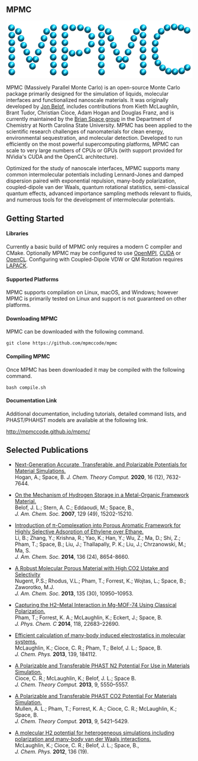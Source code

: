 ## MPMC

![MPMC](docssrc/mpmc.png)

MPMC (Massively Parallel Monte Carlo) is an open-source Monte Carlo package primarily designed for the simulation of liquids, molecular interfaces and functionalized nanoscale materials. It was originally developed by [Jon Belof](http://people.llnl.gov/belof1), includes contributions from Kieth McLaughlin, Brant Tudor, Christian Cioce, Adam Hogan and Douglas Franz, and is currently maintained by the [Brian Space group](http://drbrian.space/) in the Department of Chemistry at North Carolina State University. MPMC has been applied to the scientific research challenges of nanomaterials for clean energy, environmental sequestration, and molecular detection. Developed to run efficiently on the most powerful supercomputing platforms, MPMC can scale to very large numbers of CPUs or GPUs (with support provided for NVidia's CUDA and the OpenCL architecture).

Optimized for the study of nanoscale interfaces, MPMC supports many common intermolecular potentials including Lennard-Jones and damped dispersion paired with exponential repulsion, many-body polarization, coupled-dipole van der Waals, quantum rotational statistics, semi-classical quantum effects, advanced importance sampling methods relevant to fluids, and numerous tools for the development of intermolecular potentials.

## Getting Started

#### Libraries

Currently a basic build of MPMC only requires a modern C compiler and CMake. Optionally MPMC may be configured to use [OpenMPI](https://www.open-mpi.org/), [CUDA](https://developer.nvidia.com/cuda-zone) or [OpenCL](https://www.khronos.org/opencl/). Configuring with Coupled-Dipole VDW or QM Rotation requires [LAPACK](http://www.netlib.org/lapack/).

#### Supported Platforms

MPMC supports compilation on Linux, macOS, and Windows; however MPMC is primarily tested on Linux and support is not guaranteed on other platforms.

#### Downloading MPMC

MPMC can be downloaded with the following command.

```
git clone https://github.com/mpmccode/mpmc
```

#### Compiling MPMC

Once MPMC has been downloaded it may be compiled with the following command.

```
bash compile.sh
```

#### Documentation Link

Additional documentation, including tutorials, detailed command lists, and PHAST/PHAHST models are available at the following link.

http://mpmccode.github.io/mpmc/


## Selected Publications



* [Next-Generation Accurate, Transferable, and Polarizable Potentials for Material Simulations.](https://pubs.acs.org/doi/10.1021/acs.jctc.0c00837)\
Hogan, A.; Space, B. *J. Chem. Theory Comput.* **2020**, 16 (12), 7632-7644.

* [On the Mechanism of Hydrogen Storage in a Metal-Organic Framework Material.](https://pubs.acs.org/doi/abs/10.1021/ja0737164)\
Belof, J. L.; Stern, A. C.; Eddaoudi, M.; Space, B.,\
*J. Am. Chem. Soc.* **2007**, 129 (49), 15202-15210.

* [Introduction of π-Complexation into Porous Aromatic Framework for Highly Selective Adsorption of Ethylene over Ethane.](https://pubs.acs.org/doi/abs/10.1021/ja502119z)\
Li, B.; Zhang, Y.; Krishna, R.; Yao, K.; Han, Y.; Wu, Z.; Ma, D.; Shi, Z.; Pham, T.; Space, B.; Liu, J.; Thallapally, P. K.; Liu, J.; Chrzanowski, M.; Ma, S.\
*J. Am. Chem. Soc.* **2014**, 136 (24), 8654-8660.

* [A Robust Molecular Porous Material with High CO2 Uptake and Selectivity](https://pubs.acs.org/doi/10.1021/ja4054948)\
Nugent, P.S.; Rhodus, V.L.; Pham, T.; Forrest, K.; Wojtas, L.; Space, B.; Zaworotko, M.J.\
*J. Am. Chem. Soc.* **2013**, 135 (30), 10950–10953. 

* [Capturing the H2–Metal Interaction in Mg-MOF-74 Using Classical Polarization.](https://pubs.acs.org/doi/10.1021/jp508249c)\
Pham, T.; Forrest, K. A.; McLaughlin, K.; Eckert, J.; Space, B.\
*J. Phys. Chem. C* **2014**, 118, 22683–22690.

* [Efficient calculation of many-body induced electrostatics in molecular systems.](https://aip.scitation.org/doi/full/10.1063/1.4829144)\
McLaughlin, K.; Cioce, C. R.; Pham, T.; Belof, J. L.; Space, B.\
*J. Chem. Phys.* **2013**, 139, 184112. 

* [A Polarizable and Transferable PHAST N2 Potential For Use in Materials Simulation.](https://pubs.acs.org/doi/abs/10.1021/ct400526a)\
Cioce, C. R.; McLaughlin, K.; Belof, J. L.; Space B.\
*J. Chem. Theory Comput.* **2013**, 9, 5550–5557. 

* [A Polarizable and Transferable PHAST CO2 Potential For Materials Simulation.](https://pubs.acs.org/doi/10.1021/ct400549q)\
Mullen, A. L.; Pham, T.; Forrest, K. A.; Cioce, C. R.; McLaughlin, K.; Space, B.\
*J. Chem. Theory Comput.* **2013**, 9, 5421–5429. 

* [A molecular H2 potential for heterogeneous simulations including polarization and many-body van der Waals interactions.](https://aip.scitation.org/doi/10.1063/1.4717705)\
McLaughlin, K.; Cioce, C. R.; Belof, J. L.; Space, B.,\
*J. Chem. Phys.* **2012**, 136 (19).

